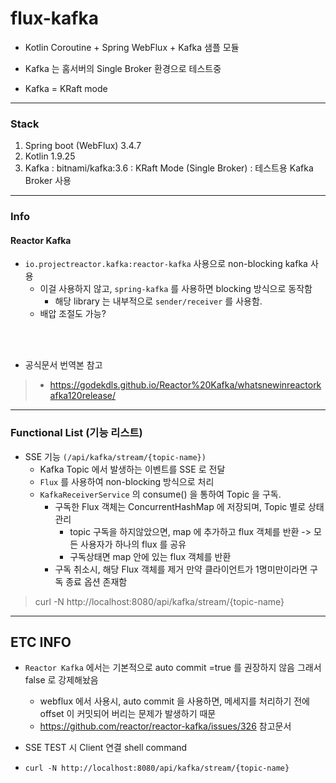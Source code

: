 # flux-kafka

- Kotlin Coroutine + Spring WebFlux + Kafka 샘플 모듈

- Kafka 는 홈서버의 Single Broker 환경으로 테스트중
- Kafka = KRaft mode


---

### Stack

1. Spring boot (WebFlux) 3.4.7
2. Kotlin 1.9.25
3. Kafka : bitnami/kafka:3.6 : KRaft Mode (Single Broker) : 테스트용 Kafka Broker 사용


---

### Info 

#### Reactor Kafka
- `io.projectreactor.kafka:reactor-kafka` 사용으로 non-blocking kafka 사용
  - 이걸 사용하지 않고, `spring-kafka` 를 사용하면 blocking 방식으로 동작함
    - 해당 library 는 내부적으로 `sender/receiver` 를 사용함.
  - 배압 조절도 가능?

<br/><br/>


- 공식문서 번역본 참고
> - https://godekdls.github.io/Reactor%20Kafka/whatsnewinreactorkafka120release/

---
### Functional List (기능 리스트) 

- SSE 기능 `(/api/kafka/stream/{topic-name})`
  - Kafka Topic 에서 발생하는 이벤트를 SSE 로 전달
  - `Flux` 를 사용하여 non-blocking 방식으로 처리
  - `KafkaReceiverService` 의 consume() 을 통하여 Topic 을 구독.
    - 구독한 Flux 객체는 ConcurrentHashMap 에 저장되며, Topic 별로 상태관리
      - topic 구독을 하지않았으면, map 에 추가하고 flux 객체를 반환 -> 모든 사용자가 하나의 flux 를 공유
      - 구독상태면 map 안에 있는 flux 객체를 반환
    - 구독 취소시, 해당 Flux 객체를 제거 만약 클라이언트가 1명미만이라면 구독 종료 옵션 존재함
> curl -N http://localhost:8080/api/kafka/stream/{topic-name}


---
## ETC INFO 

- `Reactor Kafka` 에서는 기본적으로 auto commit =true 를 권장하지 않음 그래서 false 로 강제해놨음
  - webflux 에서 사용시, auto commit 을 사용하면, 메세지를 처리하기 전에 offset 이 커밋되어 버리는 문제가 발생하기 때문
  - https://github.com/reactor/reactor-kafka/issues/326 참고문서

- SSE TEST 시 Client 연결 shell command
- `curl -N http://localhost:8080/api/kafka/stream/{topic-name}`